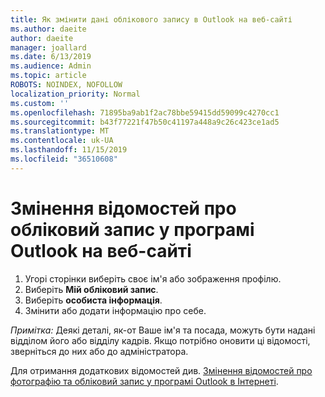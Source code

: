 ```yaml
---
title: Як змінити дані облікового запису в Outlook на веб-сайті
ms.author: daeite
author: daeite
manager: joallard
ms.date: 6/13/2019
ms.audience: Admin
ms.topic: article
ROBOTS: NOINDEX, NOFOLLOW
localization_priority: Normal
ms.custom: ''
ms.openlocfilehash: 71895ba9ab1f2ac78bbe59415dd59099c4270cc1
ms.sourcegitcommit: b43f77221f47b50c41197a448a9c26c423ce1ad5
ms.translationtype: MT
ms.contentlocale: uk-UA
ms.lasthandoff: 11/15/2019
ms.locfileid: "36510608"
---
```

# <a name="change-account-information-in-outlook-on-the-web"></a>Змінення відомостей про обліковий запис у програмі Outlook на веб-сайті

1. Угорі сторінки виберіть своє ім'я або зображення профілю.
1. Виберіть **Мій обліковий запис**.
1. Виберіть **особиста інформація**.
1. Змінити або додати інформацію про себе.

*Примітка:* Деякі деталі, як-от Ваше ім'я та посада, можуть бути надані відділом його або відділу кадрів. Якщо потрібно оновити ці відомості, зверніться до них або до адміністратора.

Для отримання додаткових відомостей див. [Змінення відомостей про фотографію та обліковий запис у програмі Outlook в Інтернеті](https://support.office.com/article/b2dbb289-851d-4bed-93c3-3e136f5659ec).